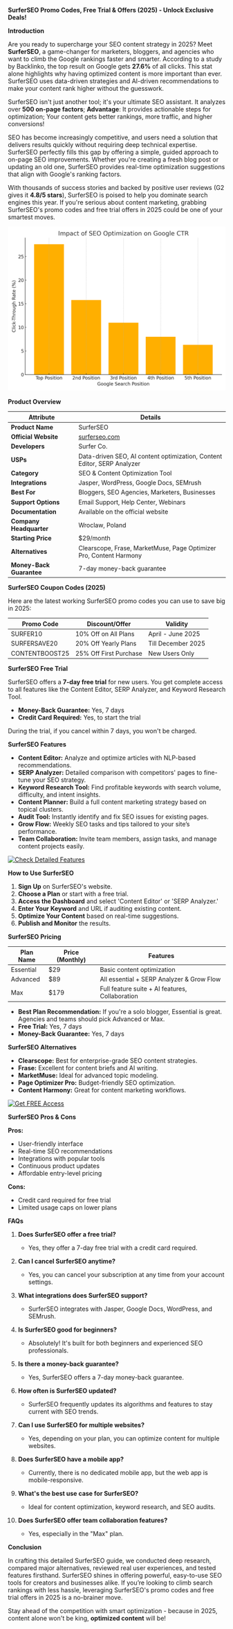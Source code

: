 **SurferSEO Promo Codes, Free Trial & Offers (2025) - Unlock Exclusive Deals!**

**Introduction**

Are you ready to supercharge your SEO content strategy in 2025? Meet **SurferSEO**, a game-changer for marketers, bloggers, and agencies who want to climb the Google rankings faster and smarter. According to a study by Backlinko, the top result on Google gets **27.6%** of all clicks. This stat alone highlights why having optimized content is more important than ever. SurferSEO uses data-driven strategies and AI-driven recommendations to make your content rank higher without the guesswork.

SurferSEO isn't just another tool; it's your ultimate SEO assistant. It analyzes over **500 on-page factors**; **Advantage**: It provides actionable steps for optimization; Your content gets better rankings, more traffic, and higher conversions!

SEO has become increasingly competitive, and users need a solution that delivers results quickly without requiring deep technical expertise. SurferSEO perfectly fills this gap by offering a simple, guided approach to on-page SEO improvements. Whether you're creating a fresh blog post or updating an old one, SurferSEO provides real-time optimization suggestions that align with Google's ranking factors.

With thousands of success stories and backed by positive user reviews (G2 gives it **4.8/5 stars**), SurferSEO is poised to help you dominate search engines this year. If you're serious about content marketing, grabbing SurferSEO's promo codes and free trial offers in 2025 could be one of your smartest moves.

<a href="https://afftrend.com/surferseo">
  <img src="https://raw.githubusercontent.com/digirepoin/surferseo/refs/heads/main/img/seo_ctr_impact.png" alt="SEO CTR Impact">
</a>

**Product Overview**

| Attribute                | Details                                                                 |
| ------------------------ | ----------------------------------------------------------------------- |
| **Product Name**         | SurferSEO                                                               |
| **Official Website**     | [surferseo.com](https://afftrend.com/surferseo)                                  |
| **Developers**           | Surfer Co.                                                              |
| **USPs**                 | Data-driven SEO, AI content optimization, Content Editor, SERP Analyzer |
| **Category**             | SEO & Content Optimization Tool                                         |
| **Integrations**         | Jasper, WordPress, Google Docs, SEMrush                                 |
| **Best For**             | Bloggers, SEO Agencies, Marketers, Businesses                           |
| **Support Options**      | Email Support, Help Center, Webinars                                    |
| **Documentation**        | Available on the official website                                       |
| **Company Headquarter**  | Wroclaw, Poland                                                         |
| **Starting Price**       | \$29/month                                                              |
| **Alternatives**         | Clearscope, Frase, MarketMuse, Page Optimizer Pro, Content Harmony      |
| **Money-Back Guarantee** | 7-day money-back guarantee                                              |

**SurferSEO Coupon Codes (2025)**

Here are the latest working SurferSEO promo codes you can use to save big in 2025:

| Promo Code     | Discount/Offer         | Validity           |
| -------------- | ---------------------- | ------------------ |
| SURFER10       | 10% Off on All Plans   | April - June 2025  |
| SURFERSAVE20   | 20% Off Yearly Plans   | Till December 2025 |
| CONTENTBOOST25 | 25% Off First Purchase | New Users Only     |

**SurferSEO Free Trial**

SurferSEO offers a **7-day free trial** for new users. You get complete access to all features like the Content Editor, SERP Analyzer, and Keyword Research Tool.

- **Money-Back Guarantee:** Yes, 7 days
- **Credit Card Required:** Yes, to start the trial

During the trial, if you cancel within 7 days, you won't be charged.

**SurferSEO Features**

- **Content Editor:** Analyze and optimize articles with NLP-based recommendations.
- **SERP Analyzer:** Detailed comparison with competitors' pages to fine-tune your SEO strategy.
- **Keyword Research Tool:** Find profitable keywords with search volume, difficulty, and intent insights.
- **Content Planner:** Build a full content marketing strategy based on topical clusters.
- **Audit Tool:** Instantly identify and fix SEO issues for existing pages.
- **Grow Flow:** Weekly SEO tasks and tips tailored to your site’s performance.
- **Team Collaboration:** Invite team members, assign tasks, and manage content projects easily.

<a href="https://afftrend.com/surferseo"> 
<img src="https://drive.google.com/uc?export=view&id=16GPccgw1mUkqXJFEgnBxrvcdlH8lrHot" alt="Check Detailed Features"> 
</a>

**How to Use SurferSEO**

1. **Sign Up** on SurferSEO's website.
2. **Choose a Plan** or start with a free trial.
3. **Access the Dashboard** and select 'Content Editor' or 'SERP Analyzer.'
4. **Enter Your Keyword** and URL if auditing existing content.
5. **Optimize Your Content** based on real-time suggestions.
6. **Publish and Monitor** the results.

**SurferSEO Pricing**

| Plan Name | Price (Monthly) | Features                                        |
| --------- | --------------- | ----------------------------------------------- |
| Essential | \$29            | Basic content optimization                      |
| Advanced  | \$89            | All essential + SERP Analyzer & Grow Flow       |
| Max       | \$179           | Full feature suite + AI features, Collaboration |

- **Best Plan Recommendation:** If you're a solo blogger, Essential is great. Agencies and teams should pick Advanced or Max.
- **Free Trial:** Yes, 7 days
- **Money-Back Guarantee:** Yes, 7 days

**SurferSEO Alternatives**

- **Clearscope:** Best for enterprise-grade SEO content strategies.
- **Frase:** Excellent for content briefs and AI writing.
- **MarketMuse:** Ideal for advanced topic modeling.
- **Page Optimizer Pro:** Budget-friendly SEO optimization.
- **Content Harmony:** Great for content marketing workflows.

<a href="https://afftrend.com/surferseo"> 
<img src="https://drive.google.com/uc?export=view&id=1EBm2zLvVoVbeyhBsLIZc3t-WxeyeYAOC" alt="Get FREE Access"> 
</a>

**SurferSEO Pros & Cons**

**Pros:**

- User-friendly interface
- Real-time SEO recommendations
- Integrations with popular tools
- Continuous product updates
- Affordable entry-level pricing

**Cons:**

- Credit card required for free trial
- Limited usage caps on lower plans

**FAQs**

1. **Does SurferSEO offer a free trial?**

   - Yes, they offer a 7-day free trial with a credit card required.

2. **Can I cancel SurferSEO anytime?**

   - Yes, you can cancel your subscription at any time from your account settings.

3. **What integrations does SurferSEO support?**

   - SurferSEO integrates with Jasper, Google Docs, WordPress, and SEMrush.

4. **Is SurferSEO good for beginners?**

   - Absolutely! It's built for both beginners and experienced SEO professionals.

5. **Is there a money-back guarantee?**

   - Yes, SurferSEO offers a 7-day money-back guarantee.

6. **How often is SurferSEO updated?**

   - SurferSEO frequently updates its algorithms and features to stay current with SEO trends.

7. **Can I use SurferSEO for multiple websites?**

   - Yes, depending on your plan, you can optimize content for multiple websites.

8. **Does SurferSEO have a mobile app?**

   - Currently, there is no dedicated mobile app, but the web app is mobile-responsive.

9. **What's the best use case for SurferSEO?**

   - Ideal for content optimization, keyword research, and SEO audits.

10. **Does SurferSEO offer team collaboration features?**

    - Yes, especially in the "Max" plan.

**Conclusion**

In crafting this detailed SurferSEO guide, we conducted deep research, compared major alternatives, reviewed real user experiences, and tested features firsthand. SurferSEO shines in offering powerful, easy-to-use SEO tools for creators and businesses alike. If you’re looking to climb search rankings with less hassle, leveraging SurferSEO's promo codes and free trial offers in 2025 is a no-brainer move.

Stay ahead of the competition with smart optimization - because in 2025, content alone won't be king, **optimized content** will be!

